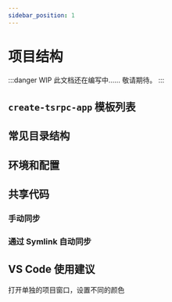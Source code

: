 ```yaml
---
sidebar_position: 1
---
```


# 项目结构

:::danger WIP
此文档还在编写中…… 敬请期待。
:::

## `create-tsrpc-app` 模板列表

## 常见目录结构

## 环境和配置

## 共享代码

### 手动同步

### 通过 Symlink 自动同步

## VS Code 使用建议

打开单独的项目窗口，设置不同的颜色
